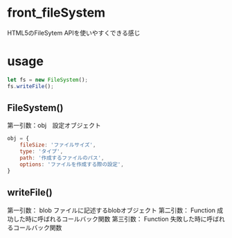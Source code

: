 # front_fileSystem
HTML5のFileSytem APIを使いやすくできる感じ


# usage

```js
let fs = new FileSystem();  
fs.writeFile();
```

## FileSystem()
第一引数：obj　設定オブジェクト

```js
obj = {
    fileSize: 'ファイルサイズ',
    type: 'タイプ',
    path: '作成するファイルのパス',
    options: 'ファイルを作成する際の設定',
}
```

## writeFile()
第一引数： blob ファイルに記述するblobオブジェクト
第二引数： Function 成功した時に呼ばれるコールバック関数
第三引数： Function 失敗した時に呼ばれるコールバック関数